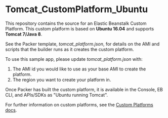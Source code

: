 Tomcat_CustomPlatform_Ubuntu
============================
This repository contains the source for an Elastic Beanstalk Custom Platform.
This custom platform is based on **Ubuntu 16.04** and supports **Tomcat 7/Java 8**.

See the Packer template, *tomcat_platform.json*, for details on the AMI and
scripts that the builder runs as it creates the custom platform.

To use this sample app, please update *tomcat_platform.json* with:

1. The AMI id you would like to use as your base AMI to create the platform.
2. The region you want to create your platform in.

Once Packer has built the custom platform, it is available in the Console,
EB CLI, and APIs/SDKs as "Ubuntu running Tomcat".

For further information on custom platforms, see the
[Custom Platforms docs](http://docs.aws.amazon.com/elasticbeanstalk/latest/dg/custom-platforms.html).
